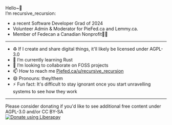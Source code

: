 Hello~👋  
I’m recursive_recursion:
  - a recent Software Developer Grad of 2024  
  - Volunteer Admin & Moderator for PieFed.ca and Lemmy.ca.
  - Member of Fedecan a Canadian Nonprofit🤗🍁
---
- ♻️ If I create and share digital things, it'll likely be licensed under AGPL-3.0
- 🌱 I’m currently learning Rust
- 💞️ I’m looking to collaborate on FOSS projects
- 📫 How to reach me [Piefed.ca/u/recursive_recursion](https://piefed.ca/u/recursive_recursion)
- 😄 Pronouns: they/them
- ⚡ Fun fact: It's difficult to stay ignorant once you start unravelling systems to see how they work
---

Please consider donating if you'd like to see additional free content under AGPL-3.0 and/or CC BY-SA  
<noscript><a href="https://liberapay.com/recursive_recursion/donate"><img alt="Donate using Liberapay" src="https://liberapay.com/assets/widgets/donate.svg"></a></noscript>

<!---
recursiveAdaption/recursiveAdaption is a ✨ special ✨ repository because its `README.md` (this file) appears on your GitHub profile.
You can click the Preview link to take a look at your changes.
--->
